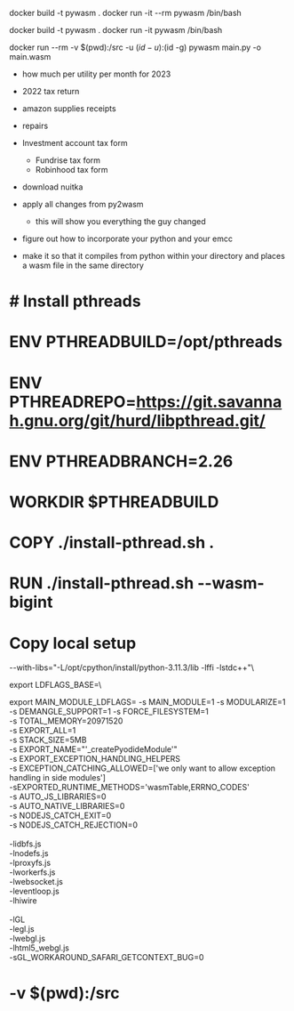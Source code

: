docker build -t pywasm .
docker run -it --rm pywasm /bin/bash
<!-- docker run --rm -v $(pwd):/src -u $(id -u):$(id -g) emscripten/emsdk emcc helloworld.cpp -o helloworld.js
docker run --rm -ti -v $(pwd):/python-wasm/cpython -w /python-wasm/cpython quay.io/tiran/cpythonbuild:emsdk3 bash -->

docker build -t pywasm .
docker run -it pywasm /bin/bash

docker run --rm -v $(pwd):/src -u $(id -u):$(id -g) pywasm main.py -o main.wasm



- how much per utility per month for 2023
- 2022 tax return
- amazon supplies receipts
- repairs
- Investment account tax form
  - Fundrise tax form
  - Robinhood tax form


- download nuitka
- apply all changes from py2wasm
  - this will show you everything the guy changed
- figure out how to incorporate your python and your emcc
- make it so that it compiles from python within your directory and places a wasm file in the same directory

# # Install pthreads
# ENV PTHREADBUILD=/opt/pthreads
# ENV PTHREADREPO=https://git.savannah.gnu.org/git/hurd/libpthread.git/
# ENV PTHREADBRANCH=2.26
# WORKDIR $PTHREADBUILD
# COPY ./install-pthread.sh .
# RUN ./install-pthread.sh --wasm-bigint
# Copy local setup

--with-libs="-L/opt/cpython/install/python-3.11.3/lib -lffi -lstdc++"\



export LDFLAGS_BASE=\


  
export MAIN_MODULE_LDFLAGS=
  -s MAIN_MODULE=1
  -s MODULARIZE=1
  -s DEMANGLE_SUPPORT=1
	-s FORCE_FILESYSTEM=1 \
	-s TOTAL_MEMORY=20971520 \
	-s EXPORT_ALL=1 \
	-s STACK_SIZE=5MB \
	-s EXPORT_NAME="'_createPyodideModule'" \
	-s EXPORT_EXCEPTION_HANDLING_HELPERS \
	-s EXCEPTION_CATCHING_ALLOWED=['we only want to allow exception handling in side modules'] \
	-sEXPORTED_RUNTIME_METHODS='wasmTable,ERRNO_CODES' \
	-s AUTO_JS_LIBRARIES=0 \
	-s AUTO_NATIVE_LIBRARIES=0 \
	-s NODEJS_CATCH_EXIT=0 \
	-s NODEJS_CATCH_REJECTION=0 \
	\
	-lidbfs.js \
	-lnodefs.js \
	-lproxyfs.js \
	-lworkerfs.js \
	-lwebsocket.js \
	-leventloop.js \
	-lhiwire \
	\
	-lGL \
	-legl.js \
	-lwebgl.js \
	-lhtml5_webgl.js \
	-sGL_WORKAROUND_SAFARI_GETCONTEXT_BUG=0
#  -v $(pwd):/src